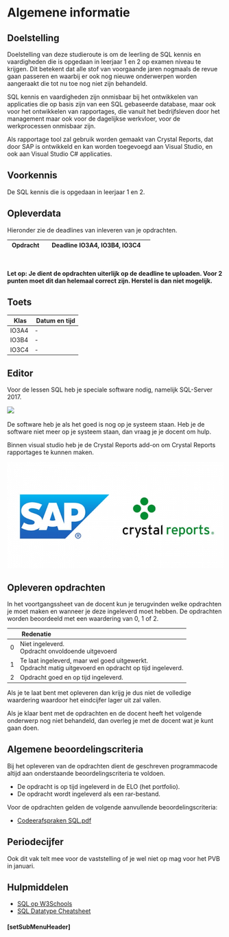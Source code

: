 # Algemene informatie

## Doelstelling

Doelstelling van deze studieroute is om de leerling de SQL kennis en vaardigheden die is opgedaan in leerjaar 1 en 2 op examen niveau te krijgen.
Dit betekent dat alle stof van voorgaande jaren nogmaals de revue gaan passeren en waarbij er ook nog nieuwe onderwerpen worden aangeraakt die tot nu toe 
nog niet zijn behandeld.

SQL kennis en vaardigheden zijn onmisbaar bij het ontwikkelen van applicaties die op basis zijn van een SQL gebaseerde database, maar ook voor het ontwikkelen van rapportages, die vanuit het bedrijfsleven door het management maar ook voor de dagelijkse werkvloer, voor de werkprocessen onmisbaar zijn.

Als rapportage tool zal gebruik worden gemaakt van Crystal Reports, dat door SAP is ontwikkeld en kan worden toegevoegd aan Visual Studio, en ook aan Visual Studio C# applicaties.

## Voorkennis

De SQL kennis die is opgedaan in leerjaar 1 en 2.

## Opleverdata
Hieronder zie de deadlines van inleveren van je opdrachten. 

| &nbsp;Opdracht              | &nbsp; &nbsp; Deadline IO3A4, IO3B4, IO3C4 &nbsp; &nbsp; |
|--------------------  |--------------- |
<br> 

**Let op: Je dient de opdrachten uiterlijk op de deadline te uploaden. Voor 2 punten moet dit dan helemaal correct zijn. Herstel is dan niet mogelijk.** 

## Toets

| &nbsp;Klas              |  &nbsp;Datum en tijd |
|--------------------  |--------------- |
| IO3A4 |  -  |
| IO3B4 |  -  |
| IO3C4 |  -  |


## Editor
Voor de lessen SQL heb je speciale software nodig, namelijk SQL-Server 2017.

<img src="https://msdnshared.blob.core.windows.net/media/2017/08/SQL-2017.png">

De software heb je als het goed is nog op je systeem staan. Heb je de software niet meer op je systeem staan, dan vraag je je docent om hulp.

Binnen visual studio heb je de Crystal Reports add-on om Crystal Reports rapportages te kunnen maken.

![Crystal Reports](https://github.com/ictacademiekw1c/opdrachten-repository/blob/master/sql/images/sapcrystalreports.png?raw=true)

## Opleveren opdrachten
In het voortgangssheet van de docent kun je terugvinden welke opdrachten je moet maken en wanneer je deze ingeleverd moet hebben. De opdrachten worden beoordeeld met een waardering van 0, 1 of 2.

<table><thead>
<tr>
<th></th>
<th align="left"> &nbsp;Redenatie</th>
</tr>
</thead><tbody>
<tr>
<td>0</td>
<td align="left">Niet ingeleverd.    <br>Opdracht onvoldoende uitgevoerd</td>
</tr>
<tr>
<td>1</td>
<td align="left">Te laat ingeleverd, maar wel goed uitgewerkt.<br>Opdracht matig uitgevoerd en opdracht op tijd ingeleverd.</td>
</tr>
<tr>
<td>2</td>
<td align="left">Opdracht goed en op tijd ingeleverd.</td>
</tr>
</tbody></table>


Als je te laat bent met opleveren dan krijg je dus niet de volledige waardering waardoor het eindcijfer lager uit zal vallen.

Als je klaar bent met de opdrachten en de docent heeft het volgende onderwerp nog niet behandeld, dan overleg je met de docent wat je kunt gaan doen.

## Algemene beoordelingscriteria

Bij het opleveren van de opdrachten dient de geschreven programmacode altijd aan onderstaande beoordelingscriteria te voldoen.
*	De opdracht is op tijd ingeleverd in de ELO (het portfolio).
*	De opdracht wordt ingeleverd als een rar-bestand.

Voor de opdrachten gelden de volgende aanvullende beoordelingscriteria:

*   <a href="https://elo.kw1c.nl/CMS/Studie/811%20ICT-Academie/811%20VakkenInhoud/%5BB.26%20SQL%5D%20SQL%20%20Databases/25187%20%C2%A0%20Applicatie-%20en%20mediaontwikkelaar/Periode%2007/Productie/04.%20Aanvullend/Codeerafspraken%20SQL.pdf" target="_blank">Codeerafspraken SQL.pdf</a>

## Periodecijfer

Ook dit vak telt mee voor de vaststelling of je wel niet op mag voor het PVB in januari.

## Hulpmiddelen
* <a href="https://www.w3schools.com/sql/" target="_blank">SQL op W3Schools</a>
* <a href="https://elo.kw1c.nl/CMS/Studie/811%20ICT-Academie/811%20VakkenInhoud/%5BB.26%20SQL%5D%20SQL%20%20Databases/25187%20%C2%A0%20Applicatie-%20en%20mediaontwikkelaar/Periode%2007/Productie/04.%20Aanvullend/Cheatsheet_SQL_Csharp.pdf" target="_blank">SQL Datatype Cheatsheet</a>

#### [setSubMenuHeader]